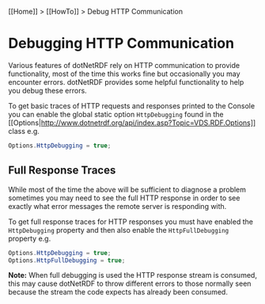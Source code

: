 [[Home]] > [[HowTo]] > Debug HTTP Communication

# Debugging HTTP Communication 

Various features of dotNetRDF rely on HTTP communication to provide functionality, most of the time this works fine but occasionally you may encounter errors.  dotNetRDF provides some helpful functionality to help you debug these errors.

To get basic traces of HTTP requests and responses printed to the Console you can enable the global static option `HttpDebugging` found in the [[Options|http://www.dotnetrdf.org/api/index.asp?Topic=VDS.RDF.Options]] class e.g.

```csharp
Options.HttpDebugging = true;
```

## Full Response Traces 

While most of the time the above will be sufficient to diagnose a problem sometimes you may need to see the full HTTP response in order to see exactly what error messages the remote server is responding with.

To get full response traces for HTTP responses you must have enabled the `HttpDebugging` property and then also enable the `HttpFullDebugging` property e.g.

```csharp
Options.HttpDebugging = true;
Options.HttpFullDebugging = true;
```

**Note:** When full debugging is used the HTTP response stream is consumed, this may cause dotNetRDF to throw different errors to those normally seen because the stream the code expects has already been consumed.
